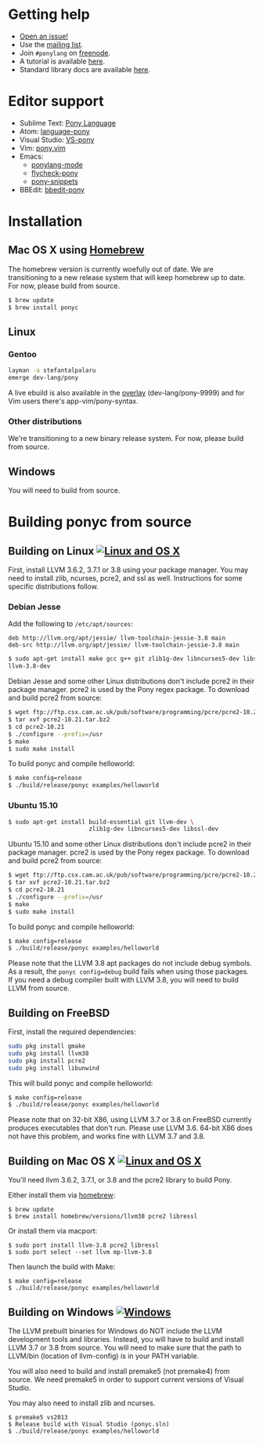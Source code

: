 # Getting help 

* [Open an issue!](https://github.com/ponylang/ponyc/issues)
* Use the [mailing list](mailto:pony+user@groups.io).
* Join ```#ponylang``` on [freenode](http://freenode.net/irc_servers.shtml).
* A tutorial is available [here](http://tutorial.ponylang.org).
* Standard library docs are available [here](http://ponylang.github.io/ponyc/).

# Editor support

* Sublime Text: [Pony Language](https://packagecontrol.io/packages/Pony%20Language)
* Atom: [language-pony](https://atom.io/packages/language-pony)
* Visual Studio: [VS-pony](https://github.com/ponylang/VS-pony)
* Vim: [pony.vim](https://github.com/dleonard0/pony-vim-syntax)
* Emacs:
    - [ponylang-mode](https://github.com/seantallen/ponylang-mode)
    - [flycheck-pony](https://github.com/rmloveland/flycheck-pony)
    - [pony-snippets](https://github.com/SeanTAllen/pony-snippets)
* BBEdit: [bbedit-pony](https://github.com/TheMue/bbedit-pony)

# Installation

## Mac OS X using [Homebrew](http://brew.sh)

The homebrew version is currently woefully out of date. We are transitioning to a new release system that will keep homebrew up to date. For now, please build from source.

```bash
$ brew update 
$ brew install ponyc
```

## Linux

### Gentoo

```bash
layman -a stefantalpalaru
emerge dev-lang/pony
```

A live ebuild is also available in the [overlay](https://github.com/stefantalpalaru/gentoo-overlay) (dev-lang/pony-9999) and for Vim users there's app-vim/pony-syntax.

### Other distributions

We're transitioning to a new binary release system. For now, please build from source.

## Windows

You will need to build from source.

# Building ponyc from source

## Building on Linux [![Linux and OS X](https://travis-ci.org/ponylang/ponyc.svg?branch=master)](https://travis-ci.org/ponylang/ponyc)

First, install LLVM 3.6.2, 3.7.1 or 3.8 using your package manager. You may 
need to install zlib, ncurses, pcre2, and ssl as well. Instructions for some
specific distributions follow.

### Debian Jesse

Add the following to `/etc/apt/sources`:

```
deb http://llvm.org/apt/jessie/ llvm-toolchain-jessie-3.8 main
deb-src http://llvm.org/apt/jessie/ llvm-toolchain-jessie-3.8 main
```

```bash
$ sudo apt-get install make gcc g++ git zlib1g-dev libncurses5-dev libssl-dev
llvm-3.8-dev
```

Debian Jesse and some other Linux distributions don't include pcre2 in their
package manager. pcre2 is used by the Pony regex package. To download and
build pcre2 from source:

```bash
$ wget ftp://ftp.csx.cam.ac.uk/pub/software/programming/pcre/pcre2-10.21.tar.bz2
$ tar xvf pcre2-10.21.tar.bz2
$ cd pcre2-10.21
$ ./configure --prefix=/usr
$ make
$ sudo make install
```

To build ponyc and compile helloworld:

```bash
$ make config=release
$ ./build/release/ponyc examples/helloworld
```

### Ubuntu 15.10

```bash
$ sudo apt-get install build-essential git llvm-dev \
                       zlib1g-dev libncurses5-dev libssl-dev
```

Ubuntu 15.10 and some other Linux distributions don't include pcre2 in their
package manager. pcre2 is used by the Pony regex package. To download and
build pcre2 from source:

```bash
$ wget ftp://ftp.csx.cam.ac.uk/pub/software/programming/pcre/pcre2-10.21.tar.bz2
$ tar xvf pcre2-10.21.tar.bz2
$ cd pcre2-10.21
$ ./configure --prefix=/usr
$ make
$ sudo make install
```

To build ponyc and compile helloworld:

```bash
$ make config=release
$ ./build/release/ponyc examples/helloworld
```

Please note that the LLVM 3.8 apt packages do not include debug symbols. As a result, the `ponyc config=debug` build fails when using those packages. If you need a debug compiler built with LLVM 3.8, you will need to build LLVM from source.

## Building on FreeBSD

First, install the required dependencies:

```bash
sudo pkg install gmake
sudo pkg install llvm38
sudo pkg install pcre2
sudo pkg install libunwind
```

This will build ponyc and compile helloworld:

```bash
$ make config=release
$ ./build/release/ponyc examples/helloworld
```

Please note that on 32-bit X86, using LLVM 3.7 or 3.8 on FreeBSD currently produces executables that don't run. Please use LLVM 3.6. 64-bit X86 does not have this problem, and works fine with LLVM 3.7 and 3.8.

## Building on Mac OS X [![Linux and OS X](https://travis-ci.org/ponylang/ponyc.svg?branch=master)](https://travis-ci.org/ponylang/ponyc)

You'll need llvm 3.6.2, 3.7.1, or 3.8 and the pcre2 library to build Pony.

Either install them via [homebrew](http://brew.sh):
```
$ brew update
$ brew install homebrew/versions/llvm38 pcre2 libressl
```

Or install them via macport:
```
$ sudo port install llvm-3.8 pcre2 libressl
$ sudo port select --set llvm mp-llvm-3.8
```

Then launch the build with Make:
```
$ make config=release
$ ./build/release/ponyc examples/helloworld
```

## Building on Windows [![Windows](https://ci.appveyor.com/api/projects/status/kckam0f1a1o0ly2j?svg=true)](https://ci.appveyor.com/project/sylvanc/ponyc)

The LLVM prebuilt binaries for Windows do NOT include the LLVM development tools and libraries. Instead, you will have to build and install LLVM 3.7 or 3.8 from source. You will need to make sure that the path to LLVM/bin (location of llvm-config) is in your PATH variable.

You will also need to build and install premake5 (not premake4) from source. We need premake5 in order to support current versions of Visual Studio.

You may also need to install zlib and ncurses.

```
$ premake5 vs2013
$ Release build with Visual Studio (ponyc.sln)
$ ./build/release/ponyc examples/helloworld
```
